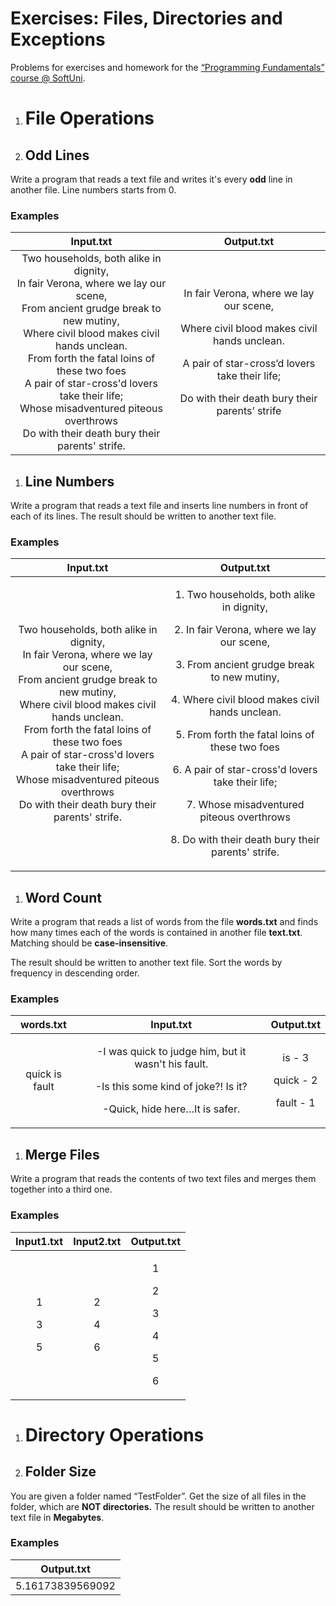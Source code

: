 ﻿
# **Exercises: Files, Directories and Exceptions**
Problems for exercises and homework for the [“Programming Fundamentals” course @ SoftUni](https://softuni.bg/courses/programming-fundamentals).
1. # **File Operations**
1. ## **Odd Lines**
Write a program that reads a text file and writes it's every **odd** line in another file. Line numbers starts from 0. 
### **Examples**

|**Input.txt**|**Output.txt**|
| :-: | :-: |
|<a name="1"></a>Two households, both alike in dignity,<br><a name="2"></a>In fair Verona, where we lay our scene,<br><a name="3"></a>From ancient grudge break to new mutiny,<br><a name="4"></a>Where civil blood makes civil hands unclean.<br><a name="5"></a>From forth the fatal loins of these two foes<br><a name="6"></a>A pair of star-cross'd lovers take their life;<br><a name="7"></a>Whose misadventured piteous overthrows<br><a name="8"></a>Do with their death bury their parents' strife.|<p>In fair Verona, where we lay our scene,</p><p>Where civil blood makes civil hands unclean.</p><p>A pair of star-cross’d lovers take their life;</p><p>Do with their death bury their parents’ strife</p><p></p><p></p>|
1. ## **Line Numbers**
Write a program that reads a text file and inserts line numbers in front of each of its lines. The result should be written to another text file. 
### **Examples**

|**Input.txt**|**Output.txt**|
| :-: | :-: |
|Two households, both alike in dignity,<br>In fair Verona, where we lay our scene,<br>From ancient grudge break to new mutiny,<br>Where civil blood makes civil hands unclean.<br>From forth the fatal loins of these two foes<br>A pair of star-cross'd lovers take their life;<br>Whose misadventured piteous overthrows<br>Do with their death bury their parents' strife.|<p>1. Two households, both alike in dignity,</p><p>2. In fair Verona, where we lay our scene,</p><p>3. From ancient grudge break to new mutiny,</p><p>4. Where civil blood makes civil hands unclean.</p><p>5. From forth the fatal loins of these two foes</p><p>6. A pair of star-cross'd lovers take their life;</p><p>7. Whose misadventured piteous overthrows</p><p>8. Do with their death bury their parents' strife.</p><p></p>|
1. ## **Word Count**
Write a program that reads a list of words from the file **words.txt** and finds how many times each of the words is contained in another file **text.txt**. Matching should be **case-insensitive**.

The result should be written to another text file. Sort the words by frequency in descending order. 
### **Examples**

|**words.txt**|**Input.txt**|**Output.txt**|
| :-: | :-: | :-: |
|<p>quick is fault</p><p></p>|<p>-I was quick to judge him, but it wasn't his fault.</p><p>-Is this some kind of joke?! Is it?</p><p>-Quick, hide here…It is safer.</p>|<p>is - 3</p><p>quick - 2</p><p>fault - 1</p>|
1. ## **Merge Files**
Write a program that reads the contents of two text files and merges them together into a third one.
### **Examples**

|**Input1.txt**|**Input2.txt**|**Output.txt**|
| :-: | :-: | :-: |
|<p>1</p><p>3</p><p>5</p><p></p>|<p>2</p><p>4</p><p>6</p>|<p>1</p><p>2</p><p>3</p><p>4</p><p>5</p><p>6</p>|
1. # **Directory Operations**
1. ## **Folder Size**
You are given a folder named “TestFolder”. Get the size of all files in the folder, which are **NOT directories.** The result should be written to another text file in **Megabytes**.
### **Examples**

|**Output.txt**|
| :-: |
|5\.16173839569092|



